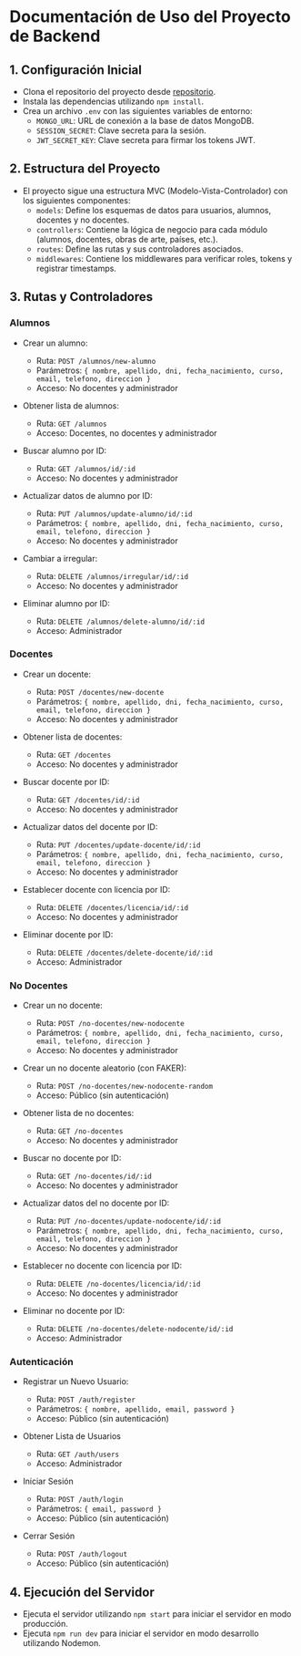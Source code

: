 # Documentación de Uso del Proyecto de Backend

## 1. Configuración Inicial

- Clona el repositorio del proyecto desde [repositorio](https://github.com/tu-repositorio).
- Instala las dependencias utilizando `npm install`.
- Crea un archivo `.env` con las siguientes variables de entorno:
    - `MONGO_URL`: URL de conexión a la base de datos MongoDB.
    - `SESSION_SECRET`: Clave secreta para la sesión.
    - `JWT_SECRET_KEY`: Clave secreta para firmar los tokens JWT.

## 2. Estructura del Proyecto

- El proyecto sigue una estructura MVC (Modelo-Vista-Controlador) con los siguientes componentes:
    - `models`: Define los esquemas de datos para usuarios, alumnos, docentes y no docentes.
    - `controllers`: Contiene la lógica de negocio para cada módulo (alumnos, docentes, obras de arte, países, etc.).
    - `routes`: Define las rutas y sus controladores asociados.
    - `middlewares`: Contiene los middlewares para verificar roles, tokens y registrar timestamps.

## 3. Rutas y Controladores

### Alumnos

- Crear un alumno:
    - Ruta: `POST /alumnos/new-alumno`
    - Parámetros: `{ nombre, apellido, dni, fecha_nacimiento, curso, email, telefono, direccion }`
    - Acceso: No docentes y administrador

- Obtener lista de alumnos:
    - Ruta: `GET /alumnos`
    - Acceso: Docentes, no docentes y administrador

- Buscar alumno por ID:
    - Ruta: `GET /alumnos/id/:id`
    - Acceso: No docentes y administrador

- Actualizar datos de alumno por ID:
    - Ruta: `PUT /alumnos/update-alumno/id/:id`
    - Parámetros: `{ nombre, apellido, dni, fecha_nacimiento, curso, email, telefono, direccion }`
    - Acceso: No docentes y administrador

- Cambiar a irregular:
    - Ruta: `DELETE /alumnos/irregular/id/:id`
    - Acceso: No docentes y administrador

- Eliminar alumno por ID:
    - Ruta: `DELETE /alumnos/delete-alumno/id/:id`
    - Acceso: Administrador

### Docentes

- Crear un docente:
    - Ruta: `POST /docentes/new-docente`
    - Parámetros: `{ nombre, apellido, dni, fecha_nacimiento, curso, email, telefono, direccion }`
    - Acceso: No docentes y administrador

- Obtener lista de docentes:
    - Ruta: `GET /docentes`
    - Acceso: No docentes y administrador

- Buscar docente por ID:
    - Ruta: `GET /docentes/id/:id`
    - Acceso: No docentes y administrador

- Actualizar datos del docente por ID:
    - Ruta: `PUT /docentes/update-docente/id/:id`
    - Parámetros: `{ nombre, apellido, dni, fecha_nacimiento, curso, email, telefono, direccion }`
    - Acceso: No docentes y administrador

- Establecer docente con licencia por ID:
    - Ruta: `DELETE /docentes/licencia/id/:id`
    - Acceso: No docentes y administrador

- Eliminar docente por ID:
    - Ruta: `DELETE /docentes/delete-docente/id/:id`
    - Acceso: Administrador

### No Docentes

- Crear un no docente:
    - Ruta: `POST /no-docentes/new-nodocente`
    - Parámetros: `{ nombre, apellido, dni, fecha_nacimiento, curso, email, telefono, direccion }`
    - Acceso: No docentes y administrador

- Crear un no docente aleatorio (con FAKER):
    - Ruta: `POST /no-docentes/new-nodocente-random`
    - Acceso: Público (sin autenticación)

- Obtener lista de no docentes:
    - Ruta: `GET /no-docentes`
    - Acceso: No docentes y administrador

- Buscar no docente por ID:
    - Ruta: `GET /no-docentes/id/:id`
    - Acceso: No docentes y administrador

- Actualizar datos del no docente por ID:
    - Ruta: `PUT /no-docentes/update-nodocente/id/:id`
    - Parámetros: `{ nombre, apellido, dni, fecha_nacimiento, curso, email, telefono, direccion }`
    - Acceso: No docentes y administrador

- Establecer no docente con licencia por ID:
    - Ruta: `DELETE /no-docentes/licencia/id/:id`
    - Acceso: No docentes y administrador

- Eliminar no docente por ID:
    - Ruta: `DELETE /no-docentes/delete-nodocente/id/:id`
    - Acceso: Administrador


### Autenticación

- Registrar un Nuevo Usuario:
    - Ruta: `POST /auth/register`
    - Parámetros: `{ nombre, apellido, email, password }`
    - Acceso: Público (sin autenticación)

- Obtener Lista de Usuarios
    - Ruta: `GET /auth/users`
    - Acceso: Administrador

- Iniciar Sesión
    - Ruta: `POST /auth/login`
    - Parámetros: `{ email, password }`
    - Acceso: Público (sin autenticación)

- Cerrar Sesión
    - Ruta: `POST /auth/logout`
    - Acceso: Público (sin autenticación)

## 4. Ejecución del Servidor

- Ejecuta el servidor utilizando `npm start` para iniciar el servidor en modo producción.
- Ejecuta `npm run dev` para iniciar el servidor en modo desarrollo utilizando Nodemon.


